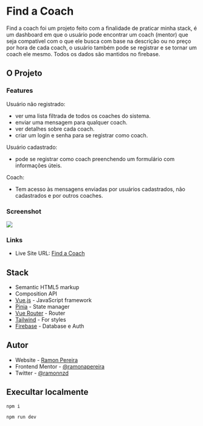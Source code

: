 # Find a Coach

Find a coach foi um projeto feito com a finalidade de praticar minha stack, é um dashboard em que o usuário pode encontrar um coach (mentor) que seja compatível com o que ele busca com base na descrição ou no preço por hora de cada coach, o usuário também pode se registrar e se tornar um coach ele mesmo. Todos os dados são mantidos no firebase.

## O Projeto

### Features

Usuário não registrado:

- ver uma lista filtrada de todos os coaches do sistema.
- enviar uma mensagem para qualquer coach.
- ver detalhes sobre cada coach.
- criar um login e senha para se registrar como coach.

Usuário cadastrado:

- pode se registrar como coach preenchendo um formulário com informações úteis.

Coach:

- Tem acesso às mensagens enviadas por usuários cadastrados, não cadastrados e por outros coaches.

### Screenshot

![](./src/assets/screeShot.png)

### Links

- Live Site URL: [Find a Coach](https://find-a-coach-dashboard.web.app/coaches)

## Stack

- Semantic HTML5 markup
- Composition API
- [Vue.js](https://vuejs.org/) - JavaScript framework
- [Pinia](https://pinia.vuejs.org/) - State manager
- [Vue Router](https://router.vuejs.org/) - Router
- [Tailwind](https://tailwindcss.com/) - For styles
- [Firebase](https://firebase.google.com/?hl=pt-br) - Database e Auth

## Autor

- Website - [Ramon Pereira](https://github.com/RamonAPereira)
- Frontend Mentor - [@ramonapereira](https://www.frontendmentor.io/profile/RamonAPereira)
- Twitter - [@ramonnzd](https://www.twitter.com/ramonnzd)

## Execultar localmente

```
npm i
```

```
npm run dev
```
